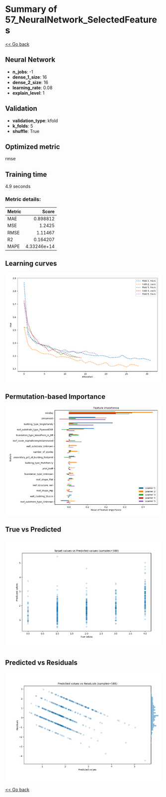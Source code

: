 # Summary of 57_NeuralNetwork_SelectedFeatures

[<< Go back](../README.md)


## Neural Network
- **n_jobs**: -1
- **dense_1_size**: 16
- **dense_2_size**: 16
- **learning_rate**: 0.08
- **explain_level**: 1

## Validation
 - **validation_type**: kfold
 - **k_folds**: 5
 - **shuffle**: True

## Optimized metric
rmse

## Training time

4.9 seconds

### Metric details:
| Metric   |       Score |
|:---------|------------:|
| MAE      | 0.898812    |
| MSE      | 1.2425      |
| RMSE     | 1.11467     |
| R2       | 0.164207    |
| MAPE     | 4.33246e+14 |



## Learning curves
![Learning curves](learning_curves.png)

## Permutation-based Importance
![Permutation-based Importance](permutation_importance.png)
## True vs Predicted

![True vs Predicted](true_vs_predicted.png)


## Predicted vs Residuals

![Predicted vs Residuals](predicted_vs_residuals.png)



[<< Go back](../README.md)
